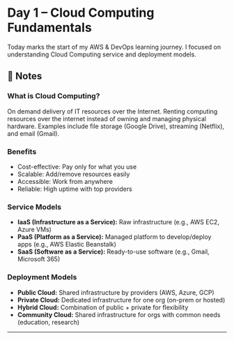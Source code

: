# Day 1 – Cloud Computing Fundamentals

Today marks the start of my AWS & DevOps learning journey. I focused on understanding Cloud Computing service and deployment models.

## 📝 Notes

### What is Cloud Computing?
On demand delivery of IT resources over the Internet. 
 Renting computing resources over the internet instead of owning and managing physical hardware. 
Examples include file storage (Google Drive), streaming (Netflix), and email (Gmail).

### Benefits
- Cost-effective: Pay only for what you use
- Scalable: Add/remove resources easily
- Accessible: Work from anywhere
- Reliable: High uptime with top providers

### Service Models
- **IaaS (Infrastructure as a Service):** Raw infrastructure (e.g., AWS EC2, Azure VMs)
- **PaaS (Platform as a Service):** Managed platform to develop/deploy apps (e.g., AWS Elastic Beanstalk)
- **SaaS (Software as a Service):** Ready-to-use software (e.g., Gmail, Microsoft 365)

### Deployment Models
- **Public Cloud:** Shared infrastructure by providers (AWS, Azure, GCP)
- **Private Cloud:** Dedicated infrastructure for one org (on-prem or hosted)
- **Hybrid Cloud:** Combination of public + private for flexibility
- **Community Cloud:** Shared infrastructure for orgs with common needs (education, research)
-----
